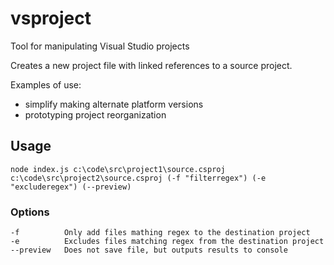 vsproject
=========

Tool for manipulating Visual Studio projects

Creates a new project file with linked references to a source project. 

Examples of use:
- simplify making alternate platform versions
- prototyping project reorganization

## Usage

````
node index.js c:\code\src\project1\source.csproj c:\code\src\project2\source.csproj (-f "filterregex") (-e "excluderegex") (--preview)
````
  
### Options
  
````
-f          Only add files mathing regex to the destination project
-e          Excludes files matching regex from the destination project
--preview   Does not save file, but outputs results to console
````
